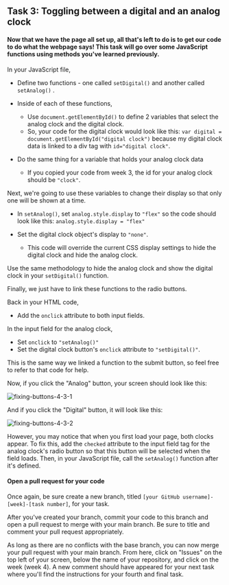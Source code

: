 ## Task 3: Toggling between a digital and an analog clock

#### Now that we have the page all set up, all that's left to do is to get our code to do what the webpage says! This task will go over some JavaScript functions using methods you've learned previously.

In your JavaScript file, 

- Define two functions - one called `setDigital()` and another called `setAnalog()` .  
- Inside of each of these functions, 
  - Use `document.getElementById()` to define 2 variables that select the analog clock and the digital clock.  
  - So, your code for the digital clock would look like this: `var digital = document.getElementById("digital clock")` because my digital clock data is linked to a div tag with `id="digital clock"`.  

- Do the same thing for a variable that holds your analog clock data 
  - If you copied your code from week 3, the id for your analog clock should be `"clock"`.

Next, we're going to use these variables to change their display so that only one will be shown at a time.  

- In `setAnalog()`, set `analog.style.display` to `"flex"` so the code should look like this: `analog.style.display = "flex"`

- Set the digital clock object's display to `"none"`.  
  - This code will override the current CSS display settings to hide the digital clock and hide the analog clock.

Use the same methodology to hide the analog clock and show the digital clock in your `setDigital()` function.

Finally, we just have to link these functions to the radio buttons.  

Back in your HTML code, 

- Add the `onclick` attribute to both input fields.  

In the input field for the analog clock, 

- Set `onclick` to `"setAnalog()"` 
- Set the digital clock button's `onclick` attribute to `"setDigital()"`.  

This is the same way we linked a function to the submit button, so feel free to refer to that code for help.

Now, if you click the "Analog" button, your screen should look like this:

![fixing-buttons-4-3-1](https://user-images.githubusercontent.com/32557138/106409173-f0aaa600-640d-11eb-8a88-c4645e5d13ce.png)

And if you click the "Digital" button, it will look like this:

![fixing-buttons-4-3-2](https://user-images.githubusercontent.com/32557138/106409195-fe602b80-640d-11eb-8f91-349d364095c9.png)

However, you may notice that when you first load your page, both clocks appear.  To fix this, add the `checked` attribute to the input field tag for the analog clock's radio button so that this button will be selected when the field loads.  Then, in your JavaScript file, call the `setAnalog()` function after it's defined.

#### Open a pull request for your code

Once again, be sure create a new branch, titled `[your GitHub username]-[week]-[task number]`, for your task.

After you've created your branch, commit your code to this branch and open a pull request to merge with your main branch.  Be sure to title and comment your pull request appropriately.

As long as there are no conflicts with the base branch, you can now merge your pull request with your main branch. From here, click on "Issues" on the top left of your screen, below the name of your repository, and click on the week (week 4). A new comment should have appeared for your next task where you'll find the instructions for your fourth and final task.